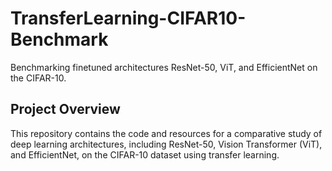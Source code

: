 # TransferLearning-CIFAR10-Benchmark

Benchmarking finetuned architectures ResNet-50, ViT, and EfficientNet on the CIFAR-10.

## Project Overview

This repository contains the code and resources for a comparative study of deep learning architectures, including ResNet-50, Vision Transformer (ViT), and EfficientNet, on the CIFAR-10 dataset using transfer learning.
